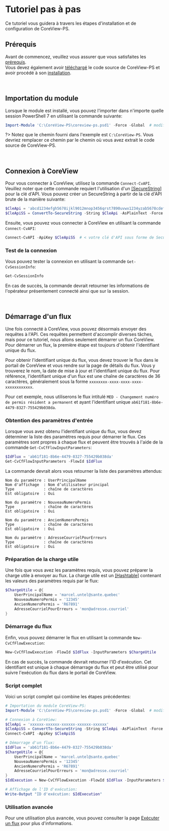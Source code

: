 # Tutoriel pas à pas

Ce tutoriel vous guidera à travers les étapes d'installation et de configuration
de CoreView-PS.

## Prérequis

Avant de commencez, veuillez vous assurer que vous satisfaites les [prérequis].
<br>
Vous devez également avoir [téléchargé] le code source de CoreView-PS et avoir
procédé à son [installation].

<br>

## Importation du module

Lorsque le module est installé, vous pouvez l'importer dans n'importe quelle
session PowerShell 7 en utilisant la commande suivante:

```powershell
Import-Module 'C:\CoreView-PS\coreview-ps.psd1' -Force -Global  # modifiez le chemin au besoin
```

?> Notez que le chemin fourni dans l'exemple est `C:\CoreView-PS`. Vous devriez
   remplacer ce chemin par le chemin où vous avez extrait le code source de
   CoreView-PS.

<br>

## Connexion à CoreView

Pour vous connecter à CoreView, utilisez la commande `Connect-CvAPI`. Veuillez
noter que cette commande requiert l'utilisation d'un [\[SecureString\]] pour la
clé d'API. Vous pouvez créer un SecureString à partir de la clé d'API brute de
la manière suivante:

```powershell
$CleApi = 'abcd1234efgh5678ijkl9012mnop3456qrst7890uvwx1234yzab5678cdef9012'
$CleApiSS = ConvertTo-SecureString -String $CleApi -AsPlainText -Force
```

Ensuite, vous pouvez vous connecter à CoreView en utilisant la commande
`Connect-CvAPI`:

```powershell
Connect-CvAPI -ApiKey $CleApiSS  # < votre clé d'API sous forme de SecureString
```

### Test de la connexion

Vous pouvez tester la connexion en utilisant la commande `Get-CvSessionInfo`:

```powershell
Get-CvSessionInfo
```

En cas de succès, la commande devrait retourner les informations de l'opérateur
présentement connecté ainsi que sur la session.

<br>

## Démarrage d'un flux

Une fois connecté à CoreView, vous pouvez désormais envoyer des requêtes à
l'API. Ces requêtes permettent d'accomplir diverses tâches, mais pour ce
tutoriel, nous allons seulement démarrer un flux CoreView. Pour démarrer un
flux, la première étape est toujours d'obtenir l'identifiant unique du flux.

Pour obtenir l'identifiant unique du flux, vous devez trouver le flux dans le
portail de CoreView et vous rendre sur la page de détails du flux. Vous y
trouverez le nom, la date de mise à jour et l'identifiant unique du flux. Pour
référence, l'identifiant unique d'un flux est une chaîne de caractères de 36
caractères, généralement sous la forme `xxxxxxxx-xxxx-xxxx-xxxx-xxxxxxxxxxxx`.

Pour cet exemple, nous utiliserons le flux intitulé
`MED - Changement numéro de permis résident a permanent` et ayant l'identifiant
unique `ab61f181-8b6e-4479-8327-755429b038da`.

### Obtention des paramètres d'entrée

Lorsque vous avez obtenu l'identifiant unique du flux, vous devez déterminer la
liste des paramètres requis pour démarrer le flux. Ces paramètres sont propres
à chaque flux et peuvent être trouvés à l'aide de la commande
`Get-CvCfFlowInputParameters`:

```powershell
$IdFlux = 'ab61f181-8b6e-4479-8327-755429b038da'
Get-CvCfFlowInputParameters -FlowId $IdFlux
```

La commande devrait alors vous retourner la liste des paramètres attendus:

```plaintext
Nom du paramètre : UserPrincipalName
Nom d'affichage  : Nom d’utilisateur principal
Type             : chaîne de caractères
Est obligatoire  : Oui

Nom du paramètre : NouveauNumeroPermis
Type             : chaîne de caractères
Est obligatoire  : Oui

Nom du paramètre : AncienNumeroPermis
Type             : chaîne de caractères
Est obligatoire  : Oui

Nom du paramètre : AdresseCourrielPourErreurs
Type             : chaîne de caractères
Est obligatoire  : Oui
```

### Préparation de la charge utile

Une fois que vous avez les paramètres requis, vous pouvez préparer la charge
utile à envoyer au flux. La charge utile est un [\[Hashtable\]] contenant les
valeurs des paramètres requis par le flux:

```powershell
$ChargeUtile = @{
    UserPrincipalName = 'marcel.untel@sante.quebec'
    NouveauNumeroPermis = '12345'
    AncienNumeroPermis = 'R67891'
    AdresseCourrielPourErreurs = 'mon@adresse.courriel'
}
```

### Démarrage du flux

Enfin, vous pouvez démarrer le flux en utilisant la commande
`New-CvCfFlowExecution`:

```powershell
New-CvCfFlowExecution -FlowId $IdFlux -InputParameters $ChargeUtile
```

En cas de succès, la commande devrait retourner l'ID d'exécution. Cet
identifiant est unique à chaque démarrage du flux et peut être utilisé pour
suivre l'exécution du flux dans le portail de CoreView.

### Script complet

Voici un script complet qui combine les étapes précédentes:

```powershell
# Importation du module CoreView-PS:
Import-Module 'C:\CoreView-PS\coreview-ps.psd1' -Force -Global  # modifiez le chemin au besoin

# Connexion à CoreView:
$CleApi = 'xxxxxx-xxxxxx-xxxxxx-xxxxxx-xxxxxx'
$CleApiSS = ConvertTo-SecureString -String $CleApi -AsPlainText -Force
Connect-CvAPI -ApiKey $CleApiSS

# Démarrage d'un flux:
$IdFlux = 'ab61f181-8b6e-4479-8327-755429b038da'
$ChargeUtile = @{
    UserPrincipalName = 'marcel.untel@sante.quebec'
    NouveauNumeroPermis = '12345'
    AncienNumeroPermis = 'R67891'
    AdresseCourrielPourErreurs = 'mon@adresse.courriel'
}
$IdExecution = New-CvCfFlowExecution -FlowId $IdFlux -InputParameters $ChargeUtile

# Affichage de l'ID d'exécution:
Write-Output "ID d'exécution: $IdExecution"
```

### Utilisation avancée

Pour une utilisation plus avancée, vous pouvez consulter la page
[Exécuter un flux](fr/demarrer-flux.md) pour plus d'informations.

[prérequis]: fr/prerequis.md
[téléchargé]: fr/telechargement.md
[installation]: fr/installation.md
[\[SecureString\]]: https://learn.microsoft.com/fr-ca/powershell/module/microsoft.powershell.security/convertto-securestring?view=powershell-7.4
[\[Hashtable\]]: https://learn.microsoft.com/fr-ca/powershell/module/microsoft.powershell.core/about/about_hash_tables?view=powershell-7.4
